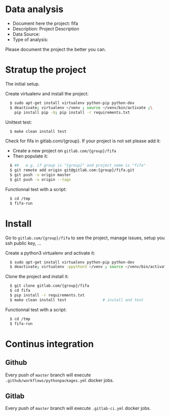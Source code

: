 # Data analysis
- Document here the project: fifa
- Description: Project Description
- Data Source:
- Type of analysis:

Please document the project the better you can.

# Stratup the project

The initial setup.

Create virtualenv and install the project:
```bash
  $ sudo apt-get install virtualenv python-pip python-dev
  $ deactivate; virtualenv ~/venv ; source ~/venv/bin/activate ;\
    pip install pip -U; pip install -r requirements.txt
```

Unittest test:
```bash
  $ make clean install test
```

Check for fifa in gitlab.com/{group}.
If your project is not set please add it:

- Create a new project on `gitlab.com/{group}/fifa`
- Then populate it:

```bash
  $ ##   e.g. if group is "{group}" and project_name is "fifa"
  $ git remote add origin git@gitlab.com:{group}/fifa.git
  $ git push -u origin master
  $ git push -u origin --tags
```

Functionnal test with a script:
```bash
  $ cd /tmp
  $ fifa-run
```
# Install
Go to `gitlab.com/{group}/fifa` to see the project, manage issues,
setup you ssh public key, ...

Create a python3 virtualenv and activate it:
```bash
  $ sudo apt-get install virtualenv python-pip python-dev
  $ deactivate; virtualenv -ppython3 ~/venv ; source ~/venv/bin/activate
```

Clone the project and install it:
```bash
  $ git clone gitlab.com/{group}/fifa
  $ cd fifa
  $ pip install -r requirements.txt
  $ make clean install test                # install and test
```
Functionnal test with a script:
```bash
  $ cd /tmp
  $ fifa-run
``` 

# Continus integration
## Github 
Every push of `master` branch will execute `.github/workflows/pythonpackages.yml` docker jobs.
## Gitlab
Every push of `master` branch will execute `.gitlab-ci.yml` docker jobs.
